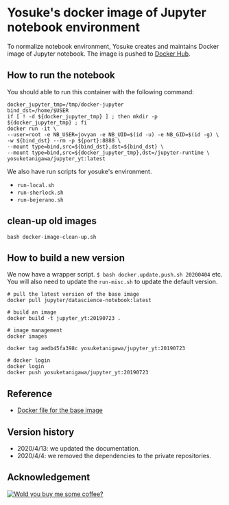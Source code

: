 # Yosuke's docker image of Jupyter notebook environment

To normalize notebook environment, Yosuke creates and maintains Docker image of Jupyter notebook.
The image is pushed to [Docker Hub](https://hub.docker.com/r/yosuketanigawa/jupyter_yt).

## How to run the notebook

You should able to run this container with the following command:

```{bash}
docker_jupyter_tmp=/tmp/docker-jupyter
bind_dst=/home/$USER
if [ ! -d ${docker_jupyter_tmp} ] ; then mkdir -p ${docker_jupyter_tmp} ; fi
docker run -it \
--user=root -e NB_USER=jovyan -e NB_UID=$(id -u) -e NB_GID=$(id -g) \
-w ${bind_dst} --rm -p ${port}:8888 \
--mount type=bind,src=${bind_dst},dst=${bind_dst} \
--mount type=bind,src=${docker_jupyter_tmp},dst=/jupyter-runtime \
yosuketanigawa/jupyter_yt:latest
```

We also have run scripts for yosuke's environment.

- `run-local.sh`
- `run-sherlock.sh`
- `run-bejerano.sh`

## clean-up old images

`bash docker-image-clean-up.sh`

## How to build a new version

We now have a wrapper script. `$ bash docker.update.push.sh 20200404` etc.
You will also need to update the `run-misc.sh` to update the default version.

```{bash}
# pull the latest version of the base image
docker pull jupyter/datascience-notebook:latest

# build an image
docker build -t jupyter_yt:20190723 .
  
# image management
docker images

docker tag aedb45fa398c yosuketanigawa/jupyter_yt:20190723

# docker login
docker login
docker push yosuketanigawa/jupyter_yt:20190723
```

## Reference

- [Docker file for the base image](https://github.com/jupyter/docker-stacks/blob/master/base-notebook/Dockerfile)

## Version history

- 2020/4/13: we updated the documentation.
- 2020/4/4: we removed the dependencies to the private repositories.

## Acknowledgement

[![Wold you buy me some coffee?](https://www.buymeacoffee.com/assets/img/custom_images/orange_img.png)](https://www.buymeacoffee.com/yosuketanigawa)


